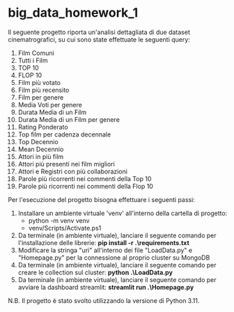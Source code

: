 # big_data_homework_1

Il seguente progetto riporta un'analisi dettagliata di due dataset cinematrografici, su cui sono state effettuate le seguenti query:
1. Film Comuni
2. Tutti i Film
3. TOP 10
4. FLOP 10
5. Film più votato
6. Film più recensito
7. Film per genere
8. Media Voti per genere
9. Durata Media di un Film
10. Durata Media di un Film per genere
11. Rating Ponderato
12. Top film per cadenza decennale
13. Top Decennio
14. Mean Decennio
15. Attori in più film
16. Attori più presenti nei film migliori
17. Attori e Registri con più collaborazioni
18. Parole più ricorrenti nei commenti della Top 10
19. Parole più ricorrenti nei commenti della Flop 10

Per l'esecuzione del progetto bisogna effettuare i seguenti passi:
1. Installare un ambiente virtuale 'venv' all'interno della cartella di progetto:
    - python -m venv venv
    - venv/Scripts/Activate.ps1
2. Da terminale (in ambiente virtuale), lanciare il seguente comando per l'installazione delle librerie:
    **pip install -r .\requirements.txt**
3. Modificare la stringa "uri" all'interno dei file "LoadData.py" e "Homepage.py" per la connessione al proprio cluster su MongoDB
4. Da terminale (in ambiente virtuale), lanciare il seguente comando per creare le collection sul cluster:
    **python .\LoadData.py**
5. Da terminale (in ambiente virtuale), lanciare il seguente comando per avviare la dashboard streamlit:
    **streamlit run .\Homepage.py**

N.B. Il progetto è stato svolto utilizzando la versione di Python 3.11.
